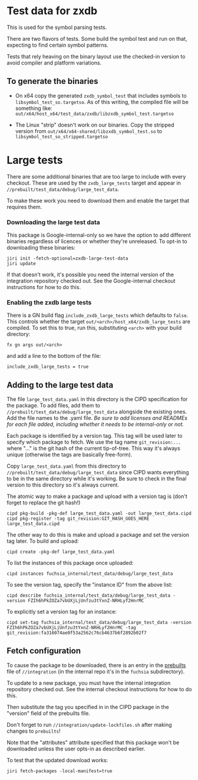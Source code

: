 # Test data for zxdb

This is used for the symbol parsing tests.

There are two flavors of tests. Some build the symbol test and run on that, expecting to find
certain symbol patterns.

Tests that rely heaving on the binary layout use the checked-in version to avoid compiler and
platform variations.

## To generate the binaries

  * On x64 copy the generated `zxdb_symbol_test` that includes symbols to
    `libsymbol_test_so.targetso`. As of this writing, the compiled file will be something
    like: `out/x64/host_x64/test_data/zxdb/libzxdb_symbol_test.targetso`

  * The Linux "strip" doesn't work on our binaries. Copy the stripped version from
    `out/x64/x64-shared/libzxdb_symbol_test.so` to `libsymbol_test_so_stripped.targetso`

# Large tests

There are some additional binaries that are too large to include with every checkout. These are
used by the `zxdb_large_tests` target and appear in `//prebuilt/test_data/debug/large_test_data`.

To make these work you need to download them and enable the target that requires them.

### Downloading the large test data

This package is Google-internal-only so we have the option to add different binaries regardless of
licences or whether they're unreleased. To opt-in to downloading these binaries:

```
jiri init -fetch-optional=zxdb-large-test-data
jiri update
```

If that doesn't work, it's possible you need the internal version of the integration repository
checked out. See the Google-internal checkout instructions for how to do this.

### Enabling the zxdb large tests

There is a GN build flag `include_zxdb_large_tests` which defaults to `false`. This controls whether
the target `out/<arch>/host_x64/zxdb_large_tests` are compiled. To set this to true, run this,
substituting `<arch>` with your build directory:

```
fx gn args out/<arch>
```

and add a line to the bottom of the file:

```
include_zxdb_large_tests = true
```

## Adding to the large test data

The file `large_test_data.yaml` in this directory is the CIPD specification for the package. To add
files, add them to `//prebuilt/test_data/debug/large_test_data` alongside the existing ones. Add
the file names to the .yaml file. _Be sure to add licenses and READMEs for each file added,
including whether it needs to be internal-only or not._

Each package is identified by a version tag. This tag will be used later to specify which package
to fetch. We use the tag name `git_revision:...` where "..." is the git hash of the current
tip-of-tree. This way it's always unique (otherwise the tags are basically free-form).

Copy `large_test_data.yaml` from this directory to `//prebuilt/test_data/debug/large_test_data`
since CIPD wants everything to be in the same directory while it's working. Be sure to check in the
final version to this directory so it's always current.

The atomic way to make a package and upload with a version tag is (don't forget to replace the git
hash!)

```
cipd pkg-build -pkg-def large_test_data.yaml -out large_test_data.cipd
cipd pkg-register -tag git_revision:GIT_HASH_GOES_HERE large_test_data.cipd
```

The other way to do this is make and upload a package and set the version tag later. To build and
upload:

```
cipd create -pkg-def large_test_data.yaml
```

To list the instances of this package once uploaded:

```
cipd instances fuchsia_internal/test_data/debug/large_test_data
```

To see the version tag, specify the "instance ID" from the above list:

```
cipd describe fuchsia_internal/test_data/debug/large_test_data -version FZIh6hPkZOZa7vbUXjLjUnfzu3tYxnZ-NRHLyf2HnrMC
```

To explicitly set a version tag for an instance:

```
cipd set-tag fuchsia_internal/test_data/debug/large_test_data -version FZIh6hPkZOZa7vbUXjLjUnfzu3tYxnZ-NRHLyf2HnrMC -tag git_revision:fa316074ae0f53a2562c76cb4637b6f2892b02f7
```

## Fetch configuration

To cause the package to be downloaded, there is an entry in the
[prebuilts](https://fuchsia.googlesource.com/integration/+/HEAD/prebuilts) file of
`//integration` (in the internal repo it's in the `fuchsia` subdirectory).

To update to a new package, you must have the internal integration repository checked out. See the
internal checkout instructions for how to do this.

Then substitute the tag you specified in in the CIPD package in the "version" field of the prebuilts
file.

Don't forget to run `//integration/update-lockfiles.sh` after making changes to `prebuilts`!

Note that the "attributes" attribute specified that this package won't be downloaded unless the user
opts-in as described earlier.

To test that the updated download works:

```
jiri fetch-packages -local-manifest=true
```
